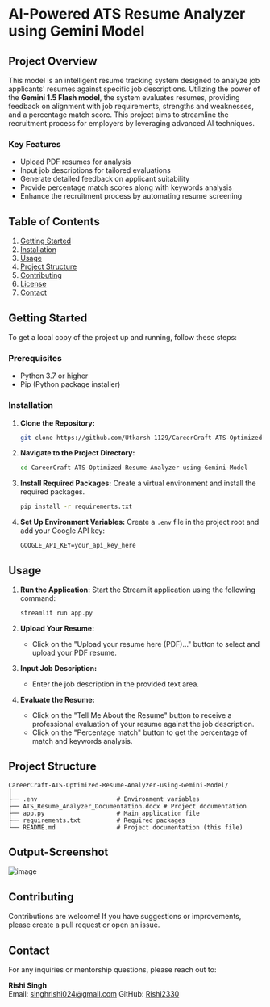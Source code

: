 
# AI-Powered ATS Resume Analyzer using Gemini Model

## Project Overview

This model is an intelligent resume tracking system designed to analyze job applicants' resumes against specific job descriptions. Utilizing the power of the **Gemini 1.5 Flash model**, the system evaluates resumes, providing feedback on alignment with job requirements, strengths and weaknesses, and a percentage match score. This project aims to streamline the recruitment process for employers by leveraging advanced AI techniques.

### Key Features
- Upload PDF resumes for analysis
- Input job descriptions for tailored evaluations
- Generate detailed feedback on applicant suitability
- Provide percentage match scores along with keywords analysis
- Enhance the recruitment process by automating resume screening

## Table of Contents
1. [Getting Started](#getting-started)
2. [Installation](#installation)
3. [Usage](#usage)
4. [Project Structure](#project-structure)
5. [Contributing](#contributing)
6. [License](#license)
7. [Contact](#contact)

## Getting Started

To get a local copy of the project up and running, follow these steps:

### Prerequisites
- Python 3.7 or higher
- Pip (Python package installer)

### Installation

1. **Clone the Repository:**
   ```bash
   git clone https://github.com/Utkarsh-1129/CareerCraft-ATS-Optimized-Resume-Analyzer-using-Gemini-Model.git
   ```
   
2. **Navigate to the Project Directory:**
   ```bash
   cd CareerCraft-ATS-Optimized-Resume-Analyzer-using-Gemini-Model
   ```

3. **Install Required Packages:**
   Create a virtual environment and install the required packages.
   ```bash
   pip install -r requirements.txt
   ```

4. **Set Up Environment Variables:**
   Create a `.env` file in the project root and add your Google API key:
   ```
   GOOGLE_API_KEY=your_api_key_here
   ```

## Usage

1. **Run the Application:**
   Start the Streamlit application using the following command:
   ```bash
   streamlit run app.py
   ```

2. **Upload Your Resume:**
   - Click on the "Upload your resume here (PDF)..." button to select and upload your PDF resume.

3. **Input Job Description:**
   - Enter the job description in the provided text area.

4. **Evaluate the Resume:**
   - Click on the "Tell Me About the Resume" button to receive a professional evaluation of your resume against the job description.
   - Click on the "Percentage match" button to get the percentage of match and keywords analysis.

## Project Structure

```
CareerCraft-ATS-Optimized-Resume-Analyzer-using-Gemini-Model/
│
├── .env                      # Environment variables
├── ATS_Resume_Analyzer_Documentation.docx # Project documentation
├── app.py                    # Main application file
├── requirements.txt          # Required packages
└── README.md                 # Project documentation (this file)
```
## Output-Screenshot
![image](https://github.com/user-attachments/assets/c6af68f0-bb26-4128-bd23-e80c6579194b)


## Contributing

Contributions are welcome! If you have suggestions or improvements, please create a pull request or open an issue.

## Contact

For any inquiries or mentorship questions, please reach out to:

**Rishi Singh**  
Email: singhrishi024@gmail.com
GitHub: [Rishi2330](https://github.com/Rishi2330)  

